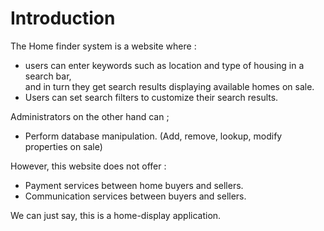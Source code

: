 # Introduction

The Home finder system is a website where :
  - users can enter keywords such as location and type of housing in a search bar,\
    and in turn they get search results displaying available homes on sale.
  - Users can set search filters to customize their search results.

Administrators on the other hand can ;
  - Perform database manipulation. (Add, remove, lookup, modify properties on sale)

However, this website does not offer :
  - Payment services between home buyers and sellers.
  - Communication services between buyers and sellers.

We can just say, this is a home-display application.
